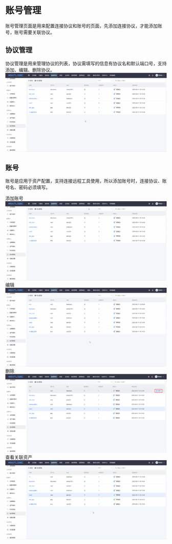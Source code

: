 # 账号管理
账号管理页面是用来配置连接协议和账号的页面，先添加连接协议，才能添加账号，账号需要关联协议。

## 协议管理
协议管理是用来管理协议的列表，协议需填写的信息有协议名和默认端口号，支持添加、编辑、删除协议。
![](images/账号管理_添加协议.gif)

## 账号
账号是应用于资产配置，支持连接远程工具使用，所以添加账号时，连接协议、账号名、密码必须填写。

添加账号
![](images/账号管理_添加账号.gif)
编辑
![](images/账号管理_编辑账号.gif)
删除
![](images/账号管理_删除账号.png)
查看关联资产
![](images/账号管理_查看关联资产.gif)